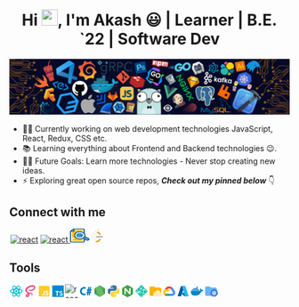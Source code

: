 <h1 align="center">Hi <img src="https://github.com/TheDudeThatCode/TheDudeThatCode/blob/master/Assets/Hi.gif" height="29px" width="29px" />, I'm Akash 😃 | Learner | B.E. `22 | Software Dev </h1>

![](https://raw.githubusercontent.com/akash-aman/akash-aman/main/header_.png)


- 👨‍💻 Currently working on web development technologies JavaScript, React, Redux, CSS etc.
- 📚 Learning everything about Frontend and Backend technologies 😉.
- 💪🏼 Future Goals: Learn more technologies - Never stop creating new ideas.
- ⚡ Exploring great open source repos, ***Check out my pinned below*** 👇

## Connect with me
<p align="left">

<a  href="https://www.linkedin.com/in/aman-akash/"><img style="margin-left:2px" src="https://raw.githubusercontent.com/gilbarbara/logos/master/logos/linkedin-icon.svg" alt="react" width="35" height="25" /></a>
<a  href="mailto:sir.akashaman@gmail.com"><img src="https://raw.githubusercontent.com/gilbarbara/logos/master/logos/google-gmail.svg" alt="react" width="35" height="25" />
  <a alt="resume"  href="https://akashaman-my.sharepoint.com/:b:/g/personal/admin_akashaman_onmicrosoft_com/Ee-d_eJH98BKtd_-wexfbCwBY874iQdFEnI0UF0DkSArpw?e=OxHtHi"><img src="https://raw.githubusercontent.com/akash-aman/akash-aman/main/icons/cv.svg" alt="react" width="35" height="25" /></a>
  [<img src="https://raw.githubusercontent.com/akash-aman/akash-aman/main/icons/leetcode.svg" style="height: 25px; width:20px;"/>](https://leetcode.com/akash-aman/)
</p>

## Tools

<p style="display: flex">
<img src="https://raw.githubusercontent.com/PKief/vscode-material-icon-theme/main/icons/react.svg" alt="react" width="25" height="25" />
<img src="https://raw.githubusercontent.com/PKief/vscode-material-icon-theme/main/icons/sass.svg" alt="sass" width="25" height="25" />
<img src="https://raw.githubusercontent.com/PKief/vscode-material-icon-theme/main/icons/javascript.svg" alt="javascript" width="25" height="25" />
<img src="https://raw.githubusercontent.com/PKief/vscode-material-icon-theme/main/icons/typescript.svg" alt="typescript" width="25" height="25" />
<img src="https://raw.githubusercontent.com/gilbarbara/logos/master/logos/graphql.svg" alt="react" width="25" height="25" />
<img src="https://raw.githubusercontent.com/PKief/vscode-material-icon-theme/main/icons/csharp.svg" alt=".NET" width="25" height="25" />
<img src="https://raw.githubusercontent.com/PKief/vscode-material-icon-theme/main/icons/nodejs_alt.svg" alt="nodejs" width="25" height="25" />
<img src="https://raw.githubusercontent.com/PKief/vscode-material-icon-theme/main/icons/python.svg" alt="python" width="25" height="25" />
<img src="https://raw.githubusercontent.com/PKief/vscode-material-icon-theme/main/icons/nginx.svg" alt="nginx" width="25" height="25" />
<img src="https://raw.githubusercontent.com/PKief/vscode-material-icon-theme/main/icons/netlify.svg" alt="netlify" width="25" height="25" />
<img src="https://raw.githubusercontent.com/PKief/vscode-material-icon-theme/main/icons/folder-aws.svg" alt="aws" width="25" height="25" />
<img src="https://raw.githubusercontent.com/PKief/vscode-material-icon-theme/main/icons/gcp.svg" alt="gcp" width="25" height="25" />
<img src="https://raw.githubusercontent.com/PKief/vscode-material-icon-theme/main/icons/azure.svg" alt="azure" width="25" height="25" />
<img src="https://raw.githubusercontent.com/PKief/vscode-material-icon-theme/main/icons/docker.svg" alt="Docker" width="25" height="25" />
<img src="https://raw.githubusercontent.com/PKief/vscode-material-icon-theme/main/icons/folder-kubernetes.svg" alt="Kubernetes" width="25" height="25" />
</p>




